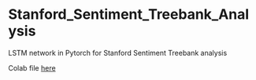 # Stanford_Sentiment_Treebank_Analysis
LSTM network in Pytorch for Stanford Sentiment Treebank analysis

Colab file [here](https://colab.research.google.com/drive/1MhqEHU-zeWW26yoLTEbTv3O29Zyvf7MZ?usp=sharing)
